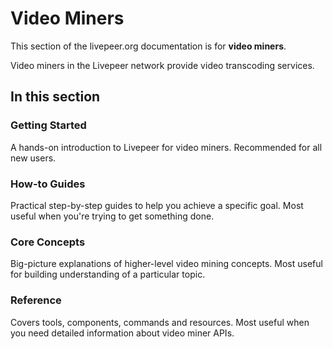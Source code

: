 # Video Miners

This section of the livepeer.org documentation is for **video miners**.

Video miners in the Livepeer network provide video transcoding services.

## In this section

### Getting Started

A hands-on introduction to Livepeer for video miners. Recommended for all new users.

### How-to Guides

Practical step-by-step guides to help you achieve a specific goal. Most useful when you're trying to get something done.

### Core Concepts

Big-picture explanations of higher-level video mining concepts. Most useful for building understanding of a particular topic.

### Reference

Covers tools, components, commands and resources. Most useful when you need detailed information about video miner APIs.

